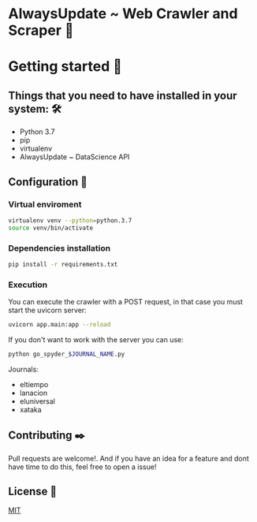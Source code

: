 # AlwaysUpdate ~ Web Crawler and Scraper 📰


# Getting started 🚀
## Things that you need to have installed in your system: 🛠️
 * Python 3.7
 * pip
 * virtualenv
 * AlwaysUpdate ~ DataScience API 
 
## Configuration 🔧
### Virtual enviroment
```bash
virtualenv venv --python=python.3.7
source venv/bin/activate
```
### Dependencies installation
```bash
pip install -r requirements.txt
```

### Execution

You can execute the crawler with a POST request, in that case you must start the uvicorn server:
```bash
uvicorn app.main:app --reload 
```

If you don't want to work with the server you can use:
```bash
python go_spyder_$JOURNAL_NAME.py
```

Journals: 
* eltiempo
* lanacion
* eluniversal
* xataka


## Contributing ✒️
Pull requests are welcome!. And if you have an idea for a feature and dont have time to do this, feel free to open a issue!


## License 📄
[MIT](https://choosealicense.com/licenses/mit/)


